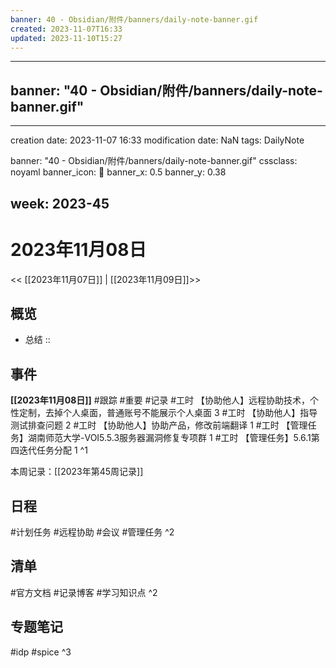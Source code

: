 ```yaml
---
banner: 40 - Obsidian/附件/banners/daily-note-banner.gif
created: 2023-11-07T16:33
updated: 2023-11-10T15:27
---
```


---
banner: "40 - Obsidian/附件/banners/daily-note-banner.gif"
---
---
creation date: 2023-11-07 16:33
modification date: NaN
tags: DailyNote

banner: "40 - Obsidian/附件/banners/daily-note-banner.gif"
cssclass: noyaml
banner_icon: 💌
banner_x: 0.5
banner_y: 0.38

week: 2023-45
---

# 2023年11月08日

<< [[2023年11月07日]] | [[2023年11月09日]]>>


## 概览
- 总结 :: 
## 事件
**[[2023年11月08日]]**
#跟踪 
#重要 
#记录 
#工时 【协助他人】远程协助技术，个性定制，去掉个人桌面，普通账号不能展示个人桌面 3
#工时 【协助他人】指导测试排查问题 2
#工时 【协助他人】协助产品，修改前端翻译 1
#工时 【管理任务】湖南师范大学-VOI5.5.3服务器漏洞修复专项群 1
#工时 【管理任务】5.6.1第四迭代任务分配 1
^1

本周记录：[[2023年第45周记录]]

## 日程
#计划任务
#远程协助
#会议
#管理任务 
^2
## 清单
#官方文档
#记录博客
#学习知识点
^2

## 专题笔记
#idp
#spice
^3